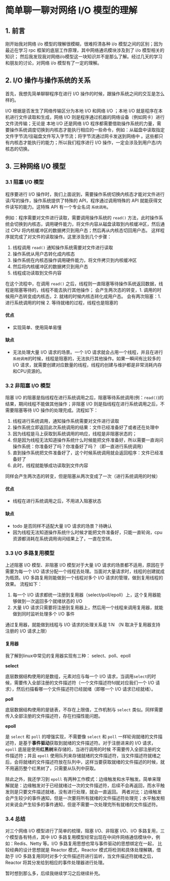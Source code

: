 # 简单聊一聊对网络 I/O 模型的理解
## 1. 前言
刚开始我对网络 i/o 模型的理解很模糊，很难捋清各种 i/o 模型之间的区别；因为最近在学习 rpc 框架的底层工作原理，其中网络通讯模块涉及到了 i/o 模型相关的知识；
然后我发现我对网络i/o模型这一块知识并不是那么了解。经过几天的学习和朋友的讨论，对网络 i/o 模型有了一定的理解。

## 2. I/O 操作与操作系统的关系
首先，我想先简单聊聊程序在进行 I/O 操作的时候，跟操作系统之间的交互是怎么样的。

I/O 根据是否发生了网络传输区分为本地 I/O 和网络 I/O ；本地 I/O 就是程序在本机进行文件读取和生成，网络 I/O 则是程序通过机器的网络设备（例如网卡）进行文件流传输；无论是
本地 I/O 还是网络 I/O 程序都需要借助操作系统的力量，需要操作系统调度切换到内核态才能执行相应的一些命令，例如：从磁盘中读取指定文件字节流/往磁盘文件写入字节流；将字节流通过网卡发送到网络中
。这些都只有内核态才能执行的能力；所以我们程序进行 I/O 操作，一定会涉及到用户态/内核态的切换。
## 3. 三种网络 I/O 模型

### 3.1 阻塞 I/O 模型
程序要进行 I/O 操作时，我们上面说到，需要操作系统切换内核态才能对文件进行读/写的操作，操作系统提供了特殊的 API，程序通过调用特殊的 API 就能获得文件读写的能力。这特殊 API 有一个专业名词 `系统调用`。

例如：程序需要对文件进行读取，需要调用操作系统的 `read()` 方法，此时操作系统会切换到内核态，调用硬件能力，将文件内容从磁盘读取到内核缓冲区，然后通过 CPU 将内核缓冲区的数据拷贝到用户态；然后再从内核态切回用户态。
这样程序就完成了对文件的读取操作。这里涉及到几个步骤：
1. 线程调用 `read()` 通知操作系统需要对文件进行读取
2. 操作系统从用户态转化成内核态
3. 操作系统在内核态操作调用硬件能力，将文件拷贝到内核缓冲区
4. 然后将内核缓冲区的数据拷贝到用户态
5. 线程成功读取到文件内容

在这个流程中，在调用 `read()` 之后，线程则一直阻塞等待操作系统返回数据，线程是阻塞等待的，线程不能去执行其他操作；
会产生两次态的转变，1. 调用的时候用户态转变成内核态，2. 就绪的时候内核态转化成用户态。 会有两次阻塞：1. 进行系统调用的时候 2. 等待就绪的过程，线程也是阻塞的

#### 优点
* 实现简单、使用简单易懂
#### 缺点
* 无法处理大量 I/O 请求的场景。一个 I/O 请求就会占用一个线程，并且在进行`系统调用`的时候，线程是阻塞的，无法执行其他操作。如果一瞬间有比较多的 I/O 请求，就需要创建对应数量的线程，线程的创建与维护都是非常消耗内存和CPU资源的。

### 3.2 非阻塞 I/O 模型
阻塞 I/O 的阻塞是指线程在进行系统调用之后，阻塞等待系统调用(例：`read()`)的结果，期间线程不能做其他操作；非阻塞 I/O 则是指线程在进行系统调用之后，不需要阻塞等待 I/O 操作的处理完成。流程如下：
1. 线程进行系统调用，通知操作系统需要对文件进行读取
2. 操作系统立即返回此次系统调用的结果：文件已经准备好了或者还在处理中
3. 因为线程是马上获取到系统调用的响应，线程是非阻塞状态的；
4. 但是因为线程无法知道操作系统什么时候能把文件准备好，所以需要一直询问操作系统：你准备好了吗？你准备好了吗？（即一直进行系统调用）
5. 直到操作系统把文件准备好了，这个时候系统调用就会返回程序：文件已经准备好了
6. 此时，线程就能够成功读取到文件内容

同样会产生两次态的转变，但是阻塞从两次变成了一次（进行系统调用的时候）

#### 优点
* 线程在进行系统调用之后，不用进入阻塞状态
#### 缺点
* todo 是否同样不适配大量 I/O 请求的场景？待确认
* 因为线程无法知道操作系统什么时候才能把文件准备好，只能一直轮询，cpu 资源都消耗在系统调用询问结果上了，一直在空转。

### 3.3 I/O 多路复用模型
上述阻塞 I/O 模型、非阻塞 I/O 模型对于大量 I/O 请求的场景都不适用，原因在于需要为每一个 I/O 请求分配一个线程去处理。当面对大量请求时，线程的创建就成为瓶颈。I/O 多路复用则能做到一个线程对多个 I/O 请求的管理，做到复用线程的效果。
流程如下：
1. 每一个 I/O 请求都统一注册到复用器（select/poll/epoll）上，这个复用器能够做到一次返回多个就绪状态的 I/O
2. 大量 I/O 请求只需要将注册到复用器上，然后用一个线程来调用复用器，就能做到同时监听处理多个 I/O 事件 

通过复用器，就能做到线程与 I/O 请求的处理关系是 1:N （N 取决于复用器支持注册的 I/O 请求上限）

#### 复用器
我了解到linux中常见的复用器实现有三种： select、poll、epoll

**select**

底层数据结构使用的是数组，元素对应与每一个 I/O 请求，当调用`select`的时候，需要传入全部注册的文件描述符（一个文件描述符fd就对应我们一个 I/O 请求），然后扫描看哪一个文件描述符已经就绪（即哪一个 I/O 请求已经就绪）。

**poll**

底层数据结构使用的是链表，不存在上限值，工作机制与 `select` 类似。同样需要传入全部注册的文件描述符，存在扫描性能问题。


**epoll**

是 `select` 和 `poll` 的增强实现，不需要像 `select` 和 `poll` 一样轮询就绪的文件描述符，是基于**事件驱动**获取到就绪的文件描述符。对于注册进来的 I/O 请求，`epoll` 底层是使用**红黑树**来存储的，当进行调用的时候
不需要传入全部注册的文件描述符；并且 `epoll` 使用队列来存储就绪的文件描述符，当文件描述符就绪之后，会将就绪的文件描述符放在队列中，这样当要获取就绪的文件描述的时候，就不用遍历整个红黑树了，只需要从队列中获取。


除此之外，我还学习到 `epoll` 有两种工作模式：边缘触发和水平触发。简单来理解就是：边缘触发对于已经就绪过一次的文件描述符，后续不会再返回，而水平触发则是只要文件描述就绪，没有进行处理，就会一直返回。
两者对比：边缘触发会产生较少的事件通知，但是一次要将所有就绪的文件描述符处理完；水平触发相对来说会产生较多的事件通知，但是不需要一次处理完所有就绪的文件描述符。

### 3.4 总结
对三个网络 I/O 模型进行了简单的梳理，阻塞 I/O、非阻塞 I/O、I/O 多路复用，三个模型各有特点，其中 I/O 多路复用模型经常出现在中间件网络通信模块中，例如：Redis、Netty 等。I/O 多路复用思想也常与事件驱动的思想绑定在一起，
比较经典的设计思想就是 Reactor 模式，Reactor 模式将检测和具体处理解耦，借助于 I/O 多路复用同时对多个文件描述符进行监听，当文件描述符就绪之后，Reactor 将其分发给到相应的事件处理器进行处理。

暂时想到那么多，后续我继续学习之后继续补充。






